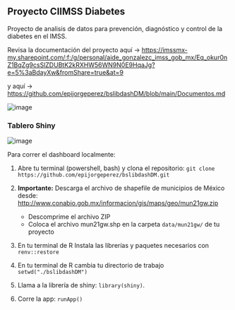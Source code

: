 ## Proyecto CIIMSS Diabetes
Proyecto de analisis de datos para prevención, diagnóstico y control de la diabetes en el IMSS.



Revisa la documentación del proyecto aquí -> https://imssmx-my.sharepoint.com/:f:/g/personal/aide_gonzalezc_imss_gob_mx/Eq_okur0nZ1BqZg9csSlZDUBtK2kRXHW56WN9N0E9HqaJg?e=5%3aBdayXw&fromShare=true&at=9

y aquí -> https://github.com/epijorgeperez/bslibdashDM/blob/main/Documentos.md

![image](https://github.com/epijorgeperez/CIIMSS-Diabetes/assets/69016243/1e7423ab-381c-4459-9251-6277045d8701)


### Tablero Shiny

![image](https://github.com/user-attachments/assets/fe8156da-2ddc-4f28-83f6-89c543f5394e)


Para correr el dashboard localmente: 

1) Abre tu terminal (powershell, bash) y clona el repositorio: ``` git clone https://github.com/epijorgeperez/bslibdashDM.git ```

2) **Importante:** Descarga el archivo de shapefile de municipios de México desde: http://www.conabio.gob.mx/informacion/gis/maps/geo/mun21gw.zip 
   - Descomprime el archivo ZIP
   - Coloca el archivo mun21gw.shp en la carpeta `data/mun21gw/` de tu proyecto

3) En tu terminal de R Instala las librerías y paquetes necesarios con ``` renv::restore ```

4) En tu terminal de R cambia tu directorio de trabajo ``` setwd("./bslibdashDM") ```

5) Llama a la librería de shiny:  ``` library(shiny) ```.

6) Corre la app: ``` runApp() ```

